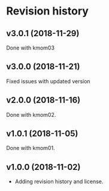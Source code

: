 Revision history
=================

v3.0.1 (2018-11-29)
-------------------
Done with kmom03


v3.0.0 (2018-11-21)
-------------------
Fixed issues with updated version


v2.0.0 (2018-11-16)
-------------------
Done with kmom02.


v1.0.1 (2018-11-05)
-------------------
Done with kmom01.


v1.0.0 (2018-11-02)
-------------------

* Adding revision history and license.
